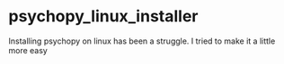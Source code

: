 # psychopy_linux_installer
Installing psychopy on linux has been a struggle. I tried to make it a little more easy
